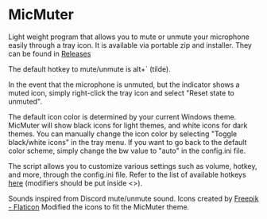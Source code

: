 # MicMuter
Light weight program that allows you to mute or unmute your microphone easily through a tray icon.
It is available via portable zip and installer. They can be found in [Releases](https://github.com/ddanielkim/MicMuter/releases)

The default hotkey to mute/unmute is alt+` (tilde).

In the event that the microphone is unmuted, but the indicator shows a muted icon, simply right-click the tray icon and select "Reset state to unmuted".

The default icon color is determined by your current Windows theme. MicMuter will show black icons for light themes, and white icons for dark themes. You can manually change the icon color by selecting "Toggle black/white icons" in the tray menu. If you want to go back to the default color scheme, simply change the bw value to "auto" in the config.ini file.

The script allows you to customize various settings such as volume, hotkey, and more, through the config.ini file. Refer to the list of available hotkeys [here](https://pynput.readthedocs.io/en/latest/_modules/pynput/keyboard/_base.html#Key) (modifiers should be put inside <>).

Sounds inspired from Discord mute/unmute sound.
Icons created by [Freepik - Flaticon](https://www.flaticon.com/free-icons/mute)
Modified the icons to fit the MicMuter theme.
